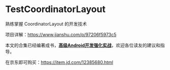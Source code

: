 # TestCoordinatorLayout

熟练掌握 CoordinatorLayout 的开发技术

项目详解：https://www.jianshu.com/p/97206f5973c5

本文的合集已经编著成书，**[高级Android开发强化实战](https://item.jd.com/12385680.html)**，欢迎各位读友的建议和指导。

在京东即可购买：https://item.jd.com/12385680.html
